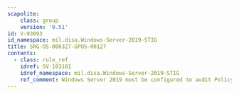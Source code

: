 ```yaml
---
scapolite:
    class: group
    version: '0.51'
id: V-93093
id_namespace: mil.disa.Windows-Server-2019-STIG
title: SRG-OS-000327-GPOS-00127
contents:
  - class: rule_ref
    idref: SV-103181
    idref_namespace: mil.disa.Windows-Server-2019-STIG
    ref_comment: Windows Server 2019 must be configured to audit Policy Chan ...
---
```


